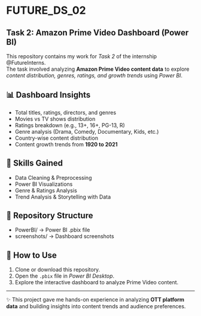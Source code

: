 # FUTURE_DS_02
## Task 2: Amazon Prime Video Dashboard (Power BI)

This repository contains my work for *Task 2* of the internship @FutureInterns.  
The task involved analyzing **Amazon Prime Video content data** to explore *content distribution, genres, ratings, and growth trends* using *Power BI*.  

## 📊 Dashboard Insights  
- Total titles, ratings, directors, and genres  
- Movies vs TV shows distribution  
- Ratings breakdown (e.g., 13+, 16+, PG-13, R)  
- Genre analysis (Drama, Comedy, Documentary, Kids, etc.)  
- Country-wise content distribution  
- Content growth trends from **1920 to 2021**  

## 🔹 Skills Gained  
- Data Cleaning & Preprocessing  
- Power BI Visualizations  
- Genre & Ratings Analysis  
- Trend Analysis & Storytelling with Data  

## 📂 Repository Structure  
- PowerBI/ → Power BI .pbix file  
- screenshots/ → Dashboard screenshots  


## 🚀 How to Use  
1. Clone or download this repository.  
2. Open the `.pbix` file in *Power BI Desktop*.  
3. Explore the interactive dashboard to analyze Prime Video content.  

---

✨ This project gave me hands-on experience in analyzing **OTT platform data** and building insights into content trends and audience preferences.
